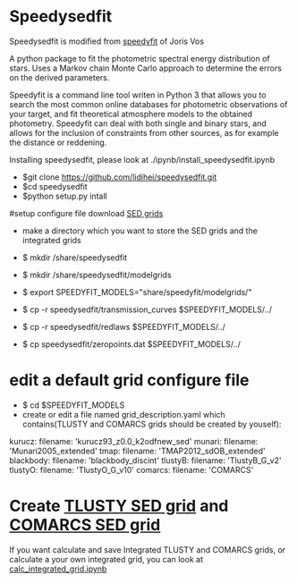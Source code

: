# Speedysedfit 

Speedysedfit is modified from [speedyfit](https://github.com/vosjo/speedyfit) of Joris Vos 

A python package to fit the photometric spectral energy distribution of stars. Uses a Markov chain Monte Carlo approach 
to determine the errors on the derived parameters.

Speedyfit is a command line tool writen in Python 3 that allows you to search the most common online databases for 
photometric observations of your target, and fit theoretical atmosphere models to the obtained photometry. Speedyfit can
deal with both single and binary stars, and allows for the inclusion of constraints from other sources, as for example
the distance or reddening. 

Installing speedysedfit, please look at ./ipynb/install_speedysedfit.ipynb

- $git clone https://github.com/lidihei/speedysedfit.git
- $cd speedysedfit
- $python setup.py intall

#setup configure file download [SED grids](http://www.astro.physik.uni-potsdam.de/~jorisvos/Speedyfit/modelgrids.tar.gz)

- make a directory which you want to store the SED grids and the integrated grids

- $ mkdir /share/speedysedfit  
- $ mkdir /share/speedysedfit/modelgrids
- $ export SPEEDYFIT_MODELS="share/speedyfit/modelgrids/"


- $ cp -r speedysedfit/transmission_curves $SPEEDYFIT_MODELS/../
- $ cp -r speedysedfit/redlaws $SPEEDYFIT_MODELS/../
- $ cp speedysedfit/zeropoints.dat $SPEEDYFIT_MODELS/../

# edit a default grid configure file
- $ cd $SPEEDYFIT_MODELS
- create or edit a file named grid_description.yaml which contains(TLUSTY and COMARCS grids should be created by youself):


kurucz:
    filename: 'kurucz93_z0.0_k2odfnew_sed'
munari:
    filename: 'Munari2005_extended'
tmap:
    filename: 'TMAP2012_sdOB_extended'
blackbody:
    filename: 'blackbody_discint'
tlustyB:
    filename: 'TlustyB_G_v2'
tlustyO:
    filename: 'TlustyO_G_v10'
comarcs:
    filename: 'COMARCS'


# Create [TLUSTY SED grid](creat_tlusty_sed_gride.ipynb) and [COMARCS SED grid](creat_comarcs_sed_gride.ipynb)

If you want calculate and save Integrated TLUSTY and COMARCS grids, or calculate a your own integrated grid, you can look at [calc_integrated_grid.ipynb](calc_integrated_grid.ipynb)
